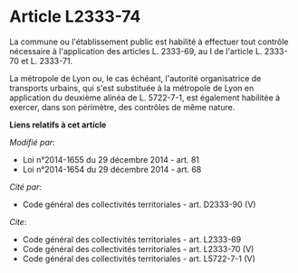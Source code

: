 # Article L2333-74

La commune ou l'établissement public est habilité à effectuer tout contrôle nécessaire à l'application des articles L.
2333-69, au I de l'article L. 2333-70 et L. 2333-71. 

La métropole de Lyon ou, le cas échéant, l'autorité organisatrice de transports urbains, qui s'est substituée à la métropole
de Lyon en application du deuxième alinéa de L. 5722-7-1, est également habilitée à exercer, dans son périmètre, des
contrôles de même nature.

**Liens relatifs à cet article**

_Modifié par_:

  - Loi n°2014-1655 du 29 décembre 2014 - art. 81
  - Loi n°2014-1654 du 29 décembre 2014 - art. 68

_Cité par_:

  - Code général des collectivités territoriales - art. D2333-90 (V)

_Cite_:

  - Code général des collectivités territoriales - art. L2333-69
  - Code général des collectivités territoriales - art. L2333-70 (V)
  - Code général des collectivités territoriales - art. L5722-7-1 (V)
